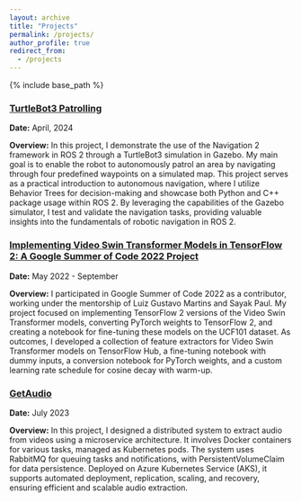 ```yaml
---
layout: archive
title: "Projects"
permalink: /projects/
author_profile: true
redirect_from:
  - /projects
---
```


{% include base_path %}

### [TurtleBot3 Patrolling](https://github.com/shoaib6174/TurtleBot3-Patrolling) 

**Date:** April, 2024

**Overview:** In this project, I demonstrate the use of the Navigation 2 framework in ROS 2 through a TurtleBot3 simulation in Gazebo. My main goal is to enable the robot to autonomously patrol an area by navigating through four predefined waypoints on a simulated map. This project serves as a practical introduction to autonomous navigation, where I utilize Behavior Trees for decision-making and showcase both Python and C++ package usage within ROS 2. By leveraging the capabilities of the Gazebo simulator, I test and validate the navigation tasks, providing valuable insights into the fundamentals of robotic navigation in ROS 2.

### [Implementing Video Swin Transformer Models in TensorFlow 2: A Google Summer of Code 2022 Project](https://github.com/shoaib6174/GSOC-22-Video-Swin-Transformers)

**Date:** May 2022 - September

**Overview:** I participated in Google Summer of Code 2022 as a contributor, working under the mentorship of Luiz Gustavo Martins and Sayak Paul. My project focused on implementing TensorFlow 2 versions of the Video Swin Transformer models, converting PyTorch weights to TensorFlow 2, and creating a notebook for fine-tuning these models on the UCF101 dataset. As outcomes, I developed a collection of feature extractors for Video Swin Transformer models on TensorFlow Hub, a fine-tuning notebook with dummy inputs, a conversion notebook for PyTorch weights, and a custom learning rate schedule for cosine decay with warm-up. 


### [GetAudio](https://github.com/shoaib6174/GetAudio)

**Date:** July 2023

**Overview:**  In this project, I designed a distributed system to extract audio from videos using a microservice architecture. It involves Docker containers for various tasks, managed as Kubernetes pods. The system uses RabbitMQ for queuing tasks and notifications, with PersistentVolumeClaim for data persistence. Deployed on Azure Kubernetes Service (AKS), it supports automated deployment, replication, scaling, and recovery, ensuring efficient and scalable audio extraction.

<!-- 
### []()

**Date:**

**Overview:**
-->



